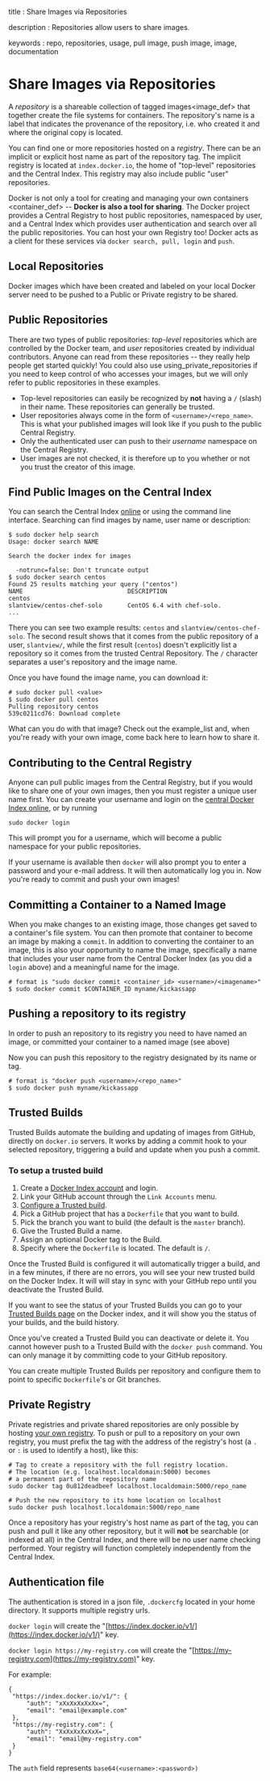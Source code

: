 title
:   Share Images via Repositories

description
:   Repositories allow users to share images.

keywords
:   repo, repositories, usage, pull image, push image, image,
    documentation

Share Images via Repositories
=============================

A *repository* is a shareable collection of tagged images\<image\_def\>
that together create the file systems for containers. The repository's
name is a label that indicates the provenance of the repository, i.e.
who created it and where the original copy is located.

You can find one or more repositories hosted on a *registry*. There can
be an implicit or explicit host name as part of the repository tag. The
implicit registry is located at `index.docker.io`, the home of
"top-level" repositories and the Central Index. This registry may also
include public "user" repositories.

Docker is not only a tool for creating and managing your own containers
\<container\_def\> -- **Docker is also a tool for sharing**. The Docker
project provides a Central Registry to host public repositories,
namespaced by user, and a Central Index which provides user
authentication and search over all the public repositories. You can host
your own Registry too! Docker acts as a client for these services via
`docker search, pull, login` and `push`.

Local Repositories
------------------

Docker images which have been created and labeled on your local Docker
server need to be pushed to a Public or Private registry to be shared.

Public Repositories
-------------------

There are two types of public repositories: *top-level* repositories
which are controlled by the Docker team, and *user* repositories created
by individual contributors. Anyone can read from these repositories --
they really help people get started quickly! You could also use
using\_private\_repositories if you need to keep control of who accesses
your images, but we will only refer to public repositories in these
examples.

-   Top-level repositories can easily be recognized by **not** having a
    `/` (slash) in their name. These repositories can generally be
    trusted.
-   User repositories always come in the form of
    `<username>/<repo_name>`. This is what your published images will
    look like if you push to the public Central Registry.
-   Only the authenticated user can push to their *username* namespace
    on the Central Registry.
-   User images are not checked, it is therefore up to you whether or
    not you trust the creator of this image.

Find Public Images on the Central Index
---------------------------------------

You can search the Central Index [online](https://index.docker.io) or
using the command line interface. Searching can find images by name,
user name or description:

~~~~ {.sourceCode .bash}
$ sudo docker help search
Usage: docker search NAME

Search the docker index for images

  -notrunc=false: Don't truncate output
$ sudo docker search centos
Found 25 results matching your query ("centos")
NAME                             DESCRIPTION
centos                           
slantview/centos-chef-solo       CentOS 6.4 with chef-solo.
...
~~~~

There you can see two example results: `centos` and
`slantview/centos-chef-solo`. The second result shows that it comes from
the public repository of a user, `slantview/`, while the first result
(`centos`) doesn't explicitly list a repository so it comes from the
trusted Central Repository. The `/` character separates a user's
repository and the image name.

Once you have found the image name, you can download it:

~~~~ {.sourceCode .bash}
# sudo docker pull <value>
$ sudo docker pull centos
Pulling repository centos
539c0211cd76: Download complete
~~~~

What can you do with that image? Check out the example\_list and, when
you're ready with your own image, come back here to learn how to share
it.

Contributing to the Central Registry
------------------------------------

Anyone can pull public images from the Central Registry, but if you
would like to share one of your own images, then you must register a
unique user name first. You can create your username and login on the
[central Docker Index online](https://index.docker.io/account/signup/),
or by running

~~~~ {.sourceCode .bash}
sudo docker login
~~~~

This will prompt you for a username, which will become a public
namespace for your public repositories.

If your username is available then `docker` will also prompt you to
enter a password and your e-mail address. It will then automatically log
you in. Now you're ready to commit and push your own images!

Committing a Container to a Named Image
---------------------------------------

When you make changes to an existing image, those changes get saved to a
container's file system. You can then promote that container to become
an image by making a `commit`. In addition to converting the container
to an image, this is also your opportunity to name the image,
specifically a name that includes your user name from the Central Docker
Index (as you did a `login` above) and a meaningful name for the image.

~~~~ {.sourceCode .bash}
# format is "sudo docker commit <container_id> <username>/<imagename>"
$ sudo docker commit $CONTAINER_ID myname/kickassapp
~~~~

Pushing a repository to its registry
------------------------------------

In order to push an repository to its registry you need to have named an
image, or committed your container to a named image (see above)

Now you can push this repository to the registry designated by its name
or tag.

~~~~ {.sourceCode .bash}
# format is "docker push <username>/<repo_name>"
$ sudo docker push myname/kickassapp
~~~~

Trusted Builds
--------------

Trusted Builds automate the building and updating of images from GitHub,
directly on `docker.io` servers. It works by adding a commit hook to
your selected repository, triggering a build and update when you push a
commit.

### To setup a trusted build

1.  Create a [Docker Index account](https://index.docker.io/) and login.
2.  Link your GitHub account through the `Link Accounts` menu.
3.  [Configure a Trusted build](https://index.docker.io/builds/).
4.  Pick a GitHub project that has a `Dockerfile` that you want to
    build.
5.  Pick the branch you want to build (the default is the `master`
    branch).
6.  Give the Trusted Build a name.
7.  Assign an optional Docker tag to the Build.
8.  Specify where the `Dockerfile` is located. The default is `/`.

Once the Trusted Build is configured it will automatically trigger a
build, and in a few minutes, if there are no errors, you will see your
new trusted build on the Docker Index. It will will stay in sync with
your GitHub repo until you deactivate the Trusted Build.

If you want to see the status of your Trusted Builds you can go to your
[Trusted Builds page](https://index.docker.io/builds/) on the Docker
index, and it will show you the status of your builds, and the build
history.

Once you've created a Trusted Build you can deactivate or delete it. You
cannot however push to a Trusted Build with the `docker push` command.
You can only manage it by committing code to your GitHub repository.

You can create multiple Trusted Builds per repository and configure them
to point to specific `Dockerfile`'s or Git branches.

Private Registry
----------------

Private registries and private shared repositories are only possible by
hosting [your own
registry](https://github.com/dotcloud/docker-registry). To push or pull
to a repository on your own registry, you must prefix the tag with the
address of the registry's host (a `.` or `:` is used to identify a
host), like this:

~~~~ {.sourceCode .bash}
# Tag to create a repository with the full registry location.
# The location (e.g. localhost.localdomain:5000) becomes
# a permanent part of the repository name
sudo docker tag 0u812deadbeef localhost.localdomain:5000/repo_name

# Push the new repository to its home location on localhost
sudo docker push localhost.localdomain:5000/repo_name
~~~~

Once a repository has your registry's host name as part of the tag, you
can push and pull it like any other repository, but it will **not** be
searchable (or indexed at all) in the Central Index, and there will be
no user name checking performed. Your registry will function completely
independently from the Central Index.

Authentication file
-------------------

The authentication is stored in a json file, `.dockercfg` located in
your home directory. It supports multiple registry urls.

`docker login` will create the
"[https://index.docker.io/v1/](https://index.docker.io/v1/)" key.

`docker login https://my-registry.com` will create the
"[https://my-registry.com](https://my-registry.com)" key.

For example:

~~~~ {.sourceCode .json}
{
 "https://index.docker.io/v1/": {
     "auth": "xXxXxXxXxXx=",
     "email": "email@example.com"
 },
 "https://my-registry.com": {
     "auth": "XxXxXxXxXxX=",
     "email": "email@my-registry.com"
 }
}
~~~~

The `auth` field represents `base64(<username>:<password>)`
